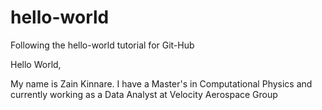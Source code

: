 # hello-world
Following the hello-world tutorial for Git-Hub

Hello World, 

My name is Zain Kinnare. I have a Master's in Computational Physics and currently working as a Data Analyst at Velocity Aerospace Group
